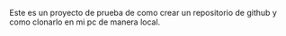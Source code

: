 Este es un proyecto de prueba de como crear un repositorio de github y como clonarlo en mi pc de manera local.

